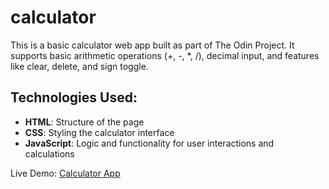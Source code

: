 # calculator

This is a basic calculator web app built as part of The Odin Project. It supports basic arithmetic operations (+, -, *, /), decimal input, and features like clear, delete, and sign toggle.

## Technologies Used:
- **HTML**: Structure of the page
- **CSS**: Styling the calculator interface
- **JavaScript**: Logic and functionality for user interactions and calculations

Live Demo: [Calculator App](https://yushen-qiu.github.io/calculator/)